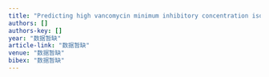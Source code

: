 ```yaml
---
title: "Predicting high vancomycin minimum inhibitory concentration isolate infection among patients with community-onset methicillin-resistant Staphylococcus aureus bacteraemia"
authors: []
authors-key: []
year: "数据暂缺"
article-link: "数据暂缺"
venue: "数据暂缺"
bibex: "数据暂缺"
---
```

